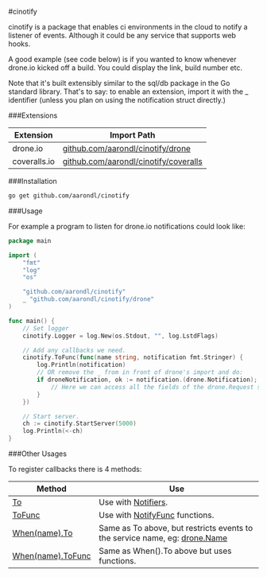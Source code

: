 #cinotify

cinotify is a package that enables ci environments in the cloud to notify
a listener of events. Although it could be any service that supports
web hooks.

A good example (see code below) is if you wanted to know whenever drone.io
kicked off a build. You could display the link, build number etc.

Note that it's built extensibly similar to the sql/db package in the Go standard
library. That's to say: to enable an extension, import it with the _ identifier
(unless you plan on using the notification struct directly.)

###Extensions

| Extension    | Import Path |
| ------------ | ----------- |
| drone.io     | [github.com/aarondl/cinotify/drone](https://github.com/aarondl/cinotify/drone) |
| coveralls.io | [github.com/aarondl/cinotify/coveralls](https://github.com/aarondl/cinotify/coveralls) |

###Installation

```bash
go get github.com/aarondl/cinotify
```

###Usage

For example a program to listen for drone.io notifications could look like:

```go
package main

import (
	"fmt"
	"log"
	"os"

	"github.com/aarondl/cinotify"
	_ "github.com/aarondl/cinotify/drone"
)

func main() {
	// Set logger
	cinotify.Logger = log.New(os.Stdout, "", log.LstdFlags)

	// Add any callbacks we need.
	cinotify.ToFunc(func(name string, notification fmt.Stringer) {
		log.Println(notification)
		// OR remove the _ from in front of drone's import and do:
		if droneNotification, ok := notification.(drone.Notification); ok {
			// Here we can access all the fields of the drone.Request struct.
		}
	})

	// Start server.
	ch := cinotify.StartServer(5000)
	log.Println(<-ch)
}
```

###Other Usages

To register callbacks there is 4 methods:

| Method | Use |
| ------ | --- |
| [To](http://godoc.org/github.com/aarondl/cinotify#To) | Use with  [Notifiers](http://godoc.org/github.com/aarondl/cinotify#Notifier). |
| [ToFunc](http://godoc.org/github.com/aarondl/cinotify#To) | Use with  [NotifyFunc](http://godoc.org/github.com/aarondl/cinotify#NotifyFunc) functions. |
| [When(name).To](http://godoc.org/github.com/aarondl/cinotify#When) | Same as To above, but restricts events to the service name, eg: [drone.Name](http://godoc.org/github.com/aarondl/cinotify/drone#Name) |
| [When(name).ToFunc](http://godoc.org/github.com/aarondl/cinotify#When) | Same as When().To above but uses functions. |
